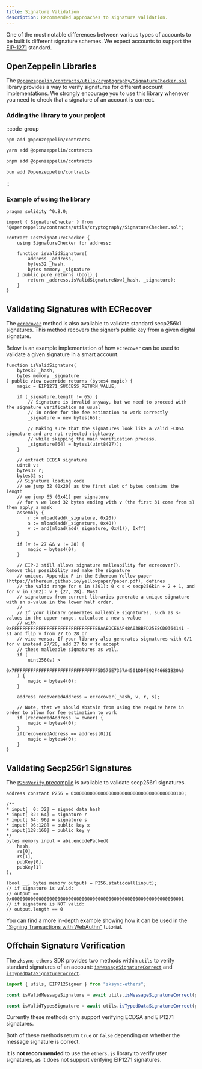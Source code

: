```yaml
---
title: Signature Validation
description: Recommended approaches to signature validation.
---
```


One of the most notable differences between various types of accounts to be built
is different signature schemes. We expect accounts to support the [EIP-1271](https://eips.ethereum.org/EIPS/eip-1271) standard.

## OpenZeppelin Libraries

The
[`@openzeppelin/contracts/utils/cryptography/SignatureChecker.sol`](https://github.com/OpenZeppelin/openzeppelin-contracts/blob/5ed5a86d1d22f387ce69ab4e0ace405de8bc888d/contracts/utils/cryptography/SignatureChecker.sol#L22)
library provides a way to verify signatures for different
account implementations. We strongly encourage you to use this library whenever you need to check that a signature of an account is correct.

### Adding the library to your project

::code-group

```bash [npm]
npm add @openzeppelin/contracts
```

```bash [yarn]
yarn add @openzeppelin/contracts
```

```bash [pnpm]
pnpm add @openzeppelin/contracts
```

```bash [bun]
bun add @openzeppelin/contracts
```

::

### Example of using the library

```solidity
pragma solidity ^0.8.0;

import { SignatureChecker } from "@openzeppelin/contracts/utils/cryptography/SignatureChecker.sol";

contract TestSignatureChecker {
    using SignatureChecker for address;

    function isValidSignature(
        address _address,
        bytes32 _hash,
        bytes memory _signature
    ) public pure returns (bool) {
        return _address.isValidSignatureNow(_hash, _signature);
    }
}
```

## Validating Signatures with ECRecover

The [`ecrecover`](/zk-stack/components/prover/circuits/ecrecover)
method is also available to validate standard secp256k1 signatures.
This method recovers the signer’s public key from a given digital signature.

Below is an example implementation of how `ecrecover` can be used to validate a given signature in a smart account.

```solidity
function isValidSignature(
    bytes32 _hash,
    bytes memory _signature
) public view override returns (bytes4 magic) {
    magic = EIP1271_SUCCESS_RETURN_VALUE;

    if (_signature.length != 65) {
        // Signature is invalid anyway, but we need to proceed with the signature verification as usual
        // in order for the fee estimation to work correctly
        _signature = new bytes(65);

        // Making sure that the signatures look like a valid ECDSA signature and are not rejected rightaway
        // while skipping the main verification process.
        _signature[64] = bytes1(uint8(27));
    }

    // extract ECDSA signature
    uint8 v;
    bytes32 r;
    bytes32 s;
    // Signature loading code
    // we jump 32 (0x20) as the first slot of bytes contains the length
    // we jump 65 (0x41) per signature
    // for v we load 32 bytes ending with v (the first 31 come from s) then apply a mask
    assembly {
        r := mload(add(_signature, 0x20))
        s := mload(add(_signature, 0x40))
        v := and(mload(add(_signature, 0x41)), 0xff)
    }

    if (v != 27 && v != 28) {
        magic = bytes4(0);
    }

    // EIP-2 still allows signature malleability for ecrecover(). Remove this possibility and make the signature
    // unique. Appendix F in the Ethereum Yellow paper (https://ethereum.github.io/yellowpaper/paper.pdf), defines
    // the valid range for s in (301): 0 < s < secp256k1n ÷ 2 + 1, and for v in (302): v ∈ {27, 28}. Most
    // signatures from current libraries generate a unique signature with an s-value in the lower half order.
    //
    // If your library generates malleable signatures, such as s-values in the upper range, calculate a new s-value
    // with 0xFFFFFFFFFFFFFFFFFFFFFFFFFFFFFFFEBAAEDCE6AF48A03BBFD25E8CD0364141 - s1 and flip v from 27 to 28 or
    // vice versa. If your library also generates signatures with 0/1 for v instead 27/28, add 27 to v to accept
    // these malleable signatures as well.
    if (
        uint256(s) >
        0x7FFFFFFFFFFFFFFFFFFFFFFFFFFFFFFF5D576E7357A4501DDFE92F46681B20A0
    ) {
        magic = bytes4(0);
    }

    address recoveredAddress = ecrecover(_hash, v, r, s);

    // Note, that we should abstain from using the require here in order to allow for fee estimation to work
    if (recoveredAddress != owner) {
        magic = bytes4(0);
    }
    if(recoveredAddress == address(0)){
        magic = bytes4(0);
    }
}
```

## Validating Secp256r1 Signatures

<!-- TODO: Update links here and below -->

The [`P256Verify` precompile](https://docs.zksync.io/build/developer-reference/era-contracts/elliptic-curve-precompiles#p256)
is available to validate secp256r1 signatures.

```solidity
address constant P256 = 0x0000000000000000000000000000000000000100;

/**
* input[  0: 32] = signed data hash
* input[ 32: 64] = signature r
* input[ 64: 96] = signature s
* input[ 96:128] = public key x
* input[128:160] = public key y
*/
bytes memory input = abi.encodePacked(
    hash,
    rs[0],
    rs[1],
    pubKey[0],
    pubKey[1]
);

(bool __, bytes memory output) = P256.staticcall(input);
// if signature is valid:
// output == 0x0000000000000000000000000000000000000000000000000000000000000001
// if signature is NOT valid:
// output.length == 0
```

You can find a more in-depth example showing how
it can be used in the ["Signing Transactions with WebAuthn"](https://code.zksync.io/tutorials/signing-transactions-with-webauthn) tutorial.

## Offchain Signature Verification

The `zksync-ethers` SDK provides two methods within `utils` to verify standard signatures of an account:
[`isMessageSignatureCorrect`](https://sdk.zksync.io/js/ethers/api/v6/utilities#ismessagesignaturecorrect) and [`isTypedDataSignatureCorrect`](https://sdk.zksync.io/js/ethers/api/v6/utilities#istypeddatasignaturecorrect).

```ts
import { utils, EIP712Signer } from "zksync-ethers";

const isValidMessageSignature = await utils.isMessageSignatureCorrect(provider, ADDRESS, message, messageSignature);

const isValidTypesSignature = await utils.isTypedDataSignatureCorrect(provider, ADDRESS, await eip712Signer.getDomain(), utils.EIP712_TYPES, EIP712Signer.getSignInput(tx), typedSignature);
```

Currently these methods only support verifying ECDSA and EIP1271 signatures.

Both of these methods return `true` or `false` depending on whether the message signature is correct.

It is **not recommended** to use the `ethers.js` library to verify user signatures, as it does not support verifying EIP1271 signatures.
